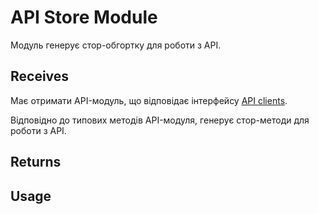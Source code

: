 # API Store Module

Модуль генерує стор-обгортку для роботи з API.

## Receives

Має отримати API-модуль, що відповідає інтерфейсу [API clients](../../api/clients/Readme.md#interface).

Відповідно до типових методів API-модуля, генерує стор-методи для роботи з API.

## Returns

## Usage
